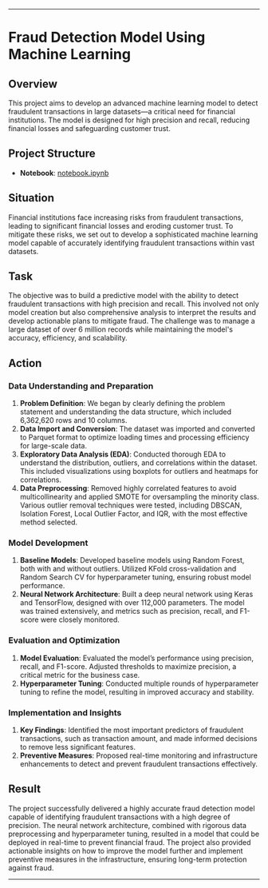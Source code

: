 
---

# Fraud Detection Model Using Machine Learning

## Overview

This project aims to develop an advanced machine learning model to detect fraudulent transactions in large datasets—a critical need for financial institutions. The model is designed for high precision and recall, reducing financial losses and safeguarding customer trust.

## Project Structure

- **Notebook**: [notebook.ipynb](notebook.ipynb)

## Situation

Financial institutions face increasing risks from fraudulent transactions, leading to significant financial losses and eroding customer trust. To mitigate these risks, we set out to develop a sophisticated machine learning model capable of accurately identifying fraudulent transactions within vast datasets.

## Task

The objective was to build a predictive model with the ability to detect fraudulent transactions with high precision and recall. This involved not only model creation but also comprehensive analysis to interpret the results and develop actionable plans to mitigate fraud. The challenge was to manage a large dataset of over 6 million records while maintaining the model's accuracy, efficiency, and scalability.

## Action

### Data Understanding and Preparation

1. **Problem Definition**: We began by clearly defining the problem statement and understanding the data structure, which included 6,362,620 rows and 10 columns.
2. **Data Import and Conversion**: The dataset was imported and converted to Parquet format to optimize loading times and processing efficiency for large-scale data.
3. **Exploratory Data Analysis (EDA)**: Conducted thorough EDA to understand the distribution, outliers, and correlations within the dataset. This included visualizations using boxplots for outliers and heatmaps for correlations.
4. **Data Preprocessing**: Removed highly correlated features to avoid multicollinearity and applied SMOTE for oversampling the minority class. Various outlier removal techniques were tested, including DBSCAN, Isolation Forest, Local Outlier Factor, and IQR, with the most effective method selected.

### Model Development

1. **Baseline Models**: Developed baseline models using Random Forest, both with and without outliers. Utilized KFold cross-validation and Random Search CV for hyperparameter tuning, ensuring robust model performance.
2. **Neural Network Architecture**: Built a deep neural network using Keras and TensorFlow, designed with over 112,000 parameters. The model was trained extensively, and metrics such as precision, recall, and F1-score were closely monitored.

### Evaluation and Optimization

1. **Model Evaluation**: Evaluated the model’s performance using precision, recall, and F1-score. Adjusted thresholds to maximize precision, a critical metric for the business case.
2. **Hyperparameter Tuning**: Conducted multiple rounds of hyperparameter tuning to refine the model, resulting in improved accuracy and stability.

### Implementation and Insights

1. **Key Findings**: Identified the most important predictors of fraudulent transactions, such as transaction amount, and made informed decisions to remove less significant features.
2. **Preventive Measures**: Proposed real-time monitoring and infrastructure enhancements to detect and prevent fraudulent transactions effectively.

## Result

The project successfully delivered a highly accurate fraud detection model capable of identifying fraudulent transactions with a high degree of precision. The neural network architecture, combined with rigorous data preprocessing and hyperparameter tuning, resulted in a model that could be deployed in real-time to prevent financial fraud. The project also provided actionable insights on how to improve the model further and implement preventive measures in the infrastructure, ensuring long-term protection against fraud.

---
